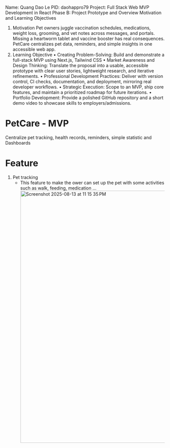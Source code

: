 Name: Quang Dao Le 		PID: daohappro79
Project: Full Stack Web MVP Development in React
Phase B: Project Prototype and Overview
Motivation and Learning Objectives
1.	Motivation
Pet owners juggle vaccination schedules, medications, weight loss, grooming, and vet notes across messages, and portals. Missing a heartworm tablet and vaccine booster has real consequences. PetCare centralizes pet data, reminders, and simple insights in one accessible web app. 
2.	Learning Objective 
•	Creating Problem-Solving: Build and demonstrate a full-stack MVP using Next.js, Tailwind CSS 
•	Market Awareness and Design Thinking: Translate the proposal into a usable, accessible prototype with clear user stories, lightweight research, and iterative refinements.
•	Professional Development Practices: Deliver with version control, CI checks, documentation, and deployment, mirroring real developer workflows.
•	Strategic Execution: Scope to an MVP, ship core features, and maintain a prioritized roadmap for future iterations. 
•	Portfolio Development: Provide a polished GitHub repository and a short demo video to showcase skills to employers/admissions.

# PetCare - MVP 
Centralize pet tracking, health records, reminders, simple statistic and Dashboards
# Feature 
1. Pet tracking
   - This feature to make the ower can set up the pet with some activities such as walk, feeding, medication ...
     <img width="1311" height="798" alt="Screenshot 2025-08-13 at 11 15 35 PM" src="https://github.com/user-attachments/assets/15bd8dfc-1b0c-44f6-9628-70e2e3bf134d" />
